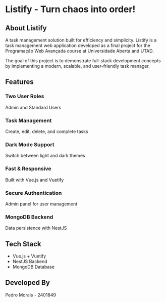 # Listify - Turn chaos into order!

## About Listify
A task management solution built for efficiency and simplicity.
Listify is a task management web application developed as a final project for the Programação Web Avançada course at Universidade Aberta and UTAD.

The goal of this project is to demonstrate full-stack development concepts by implementing a modern, scalable, and user-friendly task manager.

## Features

### Two User Roles
Admin and Standard Users

### Task Management
Create, edit, delete, and complete tasks

### Dark Mode Support
Switch between light and dark themes

### Fast & Responsive
Built with Vue.js and Vuetify

### Secure Authentication
Admin panel for user management

### MongoDB Backend
Data persistence with NestJS

## Tech Stack
* Vue.js + Vuetify
* NestJS Backend
* MongoDB Database

## Developed By
Pedro Morais - 2401849